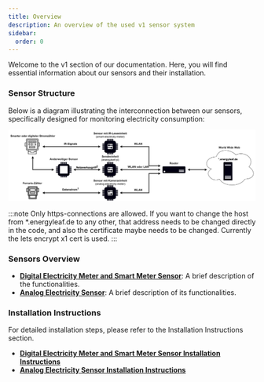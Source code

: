 ```yaml
---
title: Overview
description: An overview of the used v1 sensor system 
sidebar:
  order: 0
---
```


Welcome to the v1 section of our documentation. Here, you will find essential information about our sensors and their installation.

### Sensor Structure
Below is a diagram illustrating the interconnection between our sensors, specifically designed for monitoring electricity consumption:

![v1 sensor structure](/src/assets/sensors/v1/sensor_network_structure.svg)

:::note
Only https-connections are allowed. If you want to change the host from *.energyleaf.de to any other, that address needs to be changed directly in the code, and also the certificate maybe needs to be changed. Currently the lets encrypt x1 cert is used.
:::

### Sensors Overview
- [**Digital Electricity Meter and Smart Meter Sensor**](../digital_smart_sensor): A brief description of the functionalities.
- [**Analog Electricity Sensor**](../analog_sensor): A brief description of its functionalities.

### Installation Instructions
For detailed installation steps, please refer to the Installation Instructions section.

- [**Digital Electricity Meter and Smart Meter Sensor Installation Instructions**](../Installation-Instructions/digital_smart_sensor.md)
- [**Analog Electricity Sensor Installation Instructions**](../Installation-Instructions/analog_sensor)
